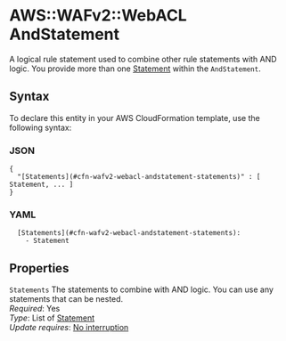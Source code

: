# AWS::WAFv2::WebACL AndStatement<a name="aws-properties-wafv2-webacl-andstatement"></a>

A logical rule statement used to combine other rule statements with AND logic\. You provide more than one [Statement](https://docs.aws.amazon.com/AWSCloudFormation/latest/UserGuide/aws-properties-wafv2-webacl-notstatement.html#cfn-wafv2-webacl-notstatement-statement) within the `AndStatement`\. 

## Syntax<a name="aws-properties-wafv2-webacl-andstatement-syntax"></a>

To declare this entity in your AWS CloudFormation template, use the following syntax:

### JSON<a name="aws-properties-wafv2-webacl-andstatement-syntax.json"></a>

```
{
  "[Statements](#cfn-wafv2-webacl-andstatement-statements)" : [ Statement, ... ]
}
```

### YAML<a name="aws-properties-wafv2-webacl-andstatement-syntax.yaml"></a>

```
  [Statements](#cfn-wafv2-webacl-andstatement-statements): 
    - Statement
```

## Properties<a name="aws-properties-wafv2-webacl-andstatement-properties"></a>

`Statements`  <a name="cfn-wafv2-webacl-andstatement-statements"></a>
The statements to combine with AND logic\. You can use any statements that can be nested\.   
*Required*: Yes  
*Type*: List of [Statement](aws-properties-wafv2-webacl-statement.md)  
*Update requires*: [No interruption](https://docs.aws.amazon.com/AWSCloudFormation/latest/UserGuide/using-cfn-updating-stacks-update-behaviors.html#update-no-interrupt)